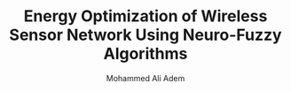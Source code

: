 ---
paperId: 56
author: Mohammed Ali Adem
publicationauthor: Adem, M. A.
title: Energy Optimization of Wireless Sensor Network Using Neuro-Fuzzy Algorithms 
pdf: Poster_Ali_Mohammed.pdf
poster: --
alt: --
type: Poster
topic: Machine Learning
link: https://research.latinxinai.org/papers/neurips/2019/pdf/Poster_Ali_Mohammed.pdf
conference: neurips
year: 2019
tags: neurips-2019
location: Vancouver, Canada
---